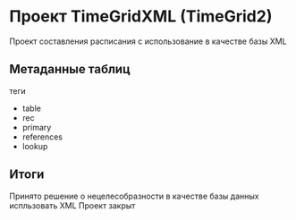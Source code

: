 # Проект TimeGridXML (TimeGrid2)

Проект составления расписания с использование в качестве базы XML


## Метаданные таблиц

теги 

* table
* rec
* primary
* references
* lookup

 ## Итоги 
Принято решение о нецелесобразности в качестве базы данных испльзовать XML
Проект закрыт
